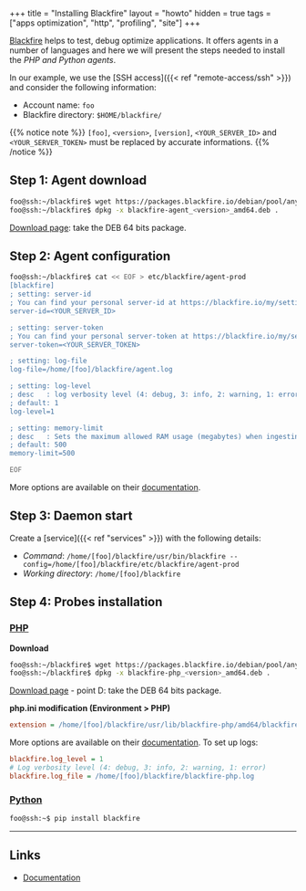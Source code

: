 +++
title = "Installing Blackfire"
layout = "howto"
hidden = true
tags = ["apps optimization", "http", "profiling", "site"]
+++

[Blackfire](https://blackfire.io) helps to test, debug optimize applications. It offers agents in a number of languages and here we will present the steps needed to install the _PHP and Python agents_.

In our example, we use the [SSH access]({{< ref "remote-access/ssh" >}}) and consider the following information:

- Account name: `foo`
- Blackfire directory: `$HOME/blackfire/`

{{% notice note %}}
`[foo]`, `<version>`, `[version]`, `<YOUR_SERVER_ID>` and `<YOUR_SERVER_TOKEN>` must be replaced by accurate informations.
{{% /notice %}}

## Step 1: Agent download

```sh
foo@ssh:~/blackfire$ wget https://packages.blackfire.io/debian/pool/any/main/b/blackfire-php/blackfire-agent_<version>_amd64.deb
foo@ssh:~/blackfire$ dpkg -x blackfire-agent_<version>_amd64.deb .
```
[Download page](https://blackfire.io/docs/up-and-running/installation?action=install&mode=full&location=local&os=manual&language=php): take the DEB 64 bits package.

## Step 2: Agent configuration

```sh
foo@ssh:~/blackfire$ cat << EOF > etc/blackfire/agent-prod
[blackfire]
; setting: server-id
; You can find your personal server-id at https://blackfire.io/my/settings/credentials
server-id=<YOUR_SERVER_ID>

; setting: server-token
; You can find your personal server-token at https://blackfire.io/my/settings/credentials
server-token=<YOUR_SERVER_TOKEN>

; setting: log-file
log-file=/home/[foo]/blackfire/agent.log

; setting: log-level
; desc   : log verbosity level (4: debug, 3: info, 2: warning, 1: error)
; default: 1
log-level=1

; setting: memory-limit
; desc   : Sets the maximum allowed RAM usage (megabytes) when ingesting traces. Use 0 to disable
; default: 500
memory-limit=500

EOF
```

More options are available on their [documentation](https://blackfire.io/docs/up-and-running/configuration/agent).

## Step 3: Daemon start

Create a [service]({{< ref "services" >}}) with the following details:

- *Command*: `/home/[foo]/blackfire/usr/bin/blackfire --config=/home/[foo]/blackfire/etc/blackfire/agent-prod`
- *Working directory*: `/home/[foo]/blackfire`

## Step 4: Probes installation

### [PHP](https://blackfire.io/docs/php)

**Download**

```sh
foo@ssh:~/blackfire$ wget https://packages.blackfire.io/debian/pool/any/main/b/blackfire-php/blackfire-php_<version>_amd64.deb
foo@ssh:~/blackfire$ dpkg -x blackfire-php_<version>_amd64.deb .
```
[Download page](https://blackfire.io/docs/up-and-running/installation?action=install&mode=full&location=local&os=manual&language=php) - point D: take the DEB 64 bits package.

**php.ini modification (Environment > PHP)**

```ini
extension = /home/[foo]/blackfire/usr/lib/blackfire-php/amd64/blackfire-[version].so
```

More options are available on their [documentation](https://blackfire.io/docs/php/configuration). To set up logs:

```ini
blackfire.log_level = 1
# Log verbosity level (4: debug, 3: info, 2: warning, 1: error)
blackfire.log_file = /home/[foo]/blackfire/blackfire-php.log
```

### [Python](https://blackfire.io/docs/python)

```sh
foo@ssh:~$ pip install blackfire
```

---

## Links

- [Documentation](https://blackfire.io/docs)

